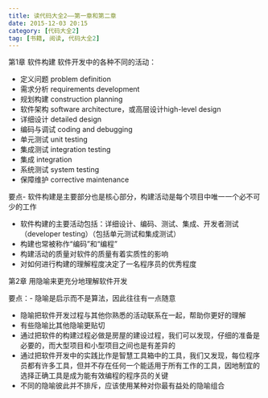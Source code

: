 ```yaml
---
title: 读代码大全2——第一章和第二章
date: 2015-12-03 20:15
category: [代码大全2]
tag: [书籍, 阅读, 代码大全2]
---
```

第1章 软件构建
软件开发中的各种不同的活动：
- 定义问题 problem definition
- 需求分析 requirements development
- 规划构建 construction planning
- 软件架构 software architecture，或高层设计high-level design
- 详细设计 detailed design
- 编码与调试 coding and debugging
- 单元测试 unit testing
- 集成测试 integration testing
- 集成 integration
- 系统测试 system testing
- 保障维护 corrective maintenance

要点- 软件构建是主要部分也是核心部分，构建活动是每个项目中唯一一个必不可少的工作
- 软件构建的主要活动包括：详细设计、编码、测试、集成、开发者测试（developer testing）（包括单元测试和集成测试）
- 构建也常被称作“编码”和“编程”
- 构建活动的质量对软件的质量有着实质性的影响
- 对如何进行构建的理解程度决定了一名程序员的优秀程度




第2章 用隐喻来更充分地理解软件开发

要点：- 隐喻是启示而不是算法，因此往往有一点随意
- 隐喻把软件开发过程与其他你熟悉的活动联系在一起，帮助你更好的理解
- 有些隐喻比其他隐喻更贴切
- 通过把软件的构建过程必做是房屋的建设过程，我们可以发现，仔细的准备是必要的，而大型项目和小型项目之间也是有差异的
- 通过把软件开发中的实践比作是智慧工具箱中的工具，我们又发现，每位程序员都有许多工具，但并不存在任何一个能适用于所有工作的工具，因地制宜的选择正确工具是成为能有效编程的程序员的关键
- 不同的隐喻彼此并不排斥，应该使用某种对你最有益处的隐喻组合




